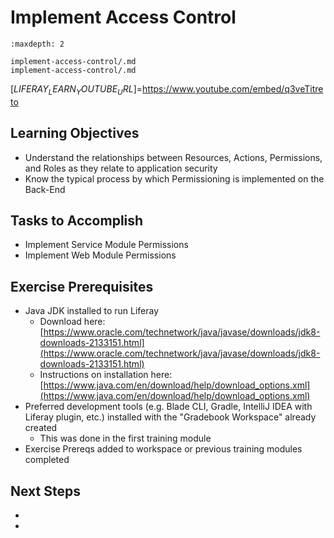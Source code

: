 # Implement Access Control 

```{toctree}
:maxdepth: 2

implement-access-control/.md
implement-access-control/.md
```

[$LIFERAY_LEARN_YOUTUBE_URL$]=https://www.youtube.com/embed/q3veTitreto

## Learning Objectives

* Understand the relationships between Resources, Actions, Permissions, and Roles as they relate to application security
* Know the typical process by which Permissioning is implemented on the Back-End

## Tasks to Accomplish

* Implement Service Module Permissions
* Implement Web Module Permissions

## Exercise Prerequisites

* Java JDK installed to run Liferay
    - Download here: [https://www.oracle.com/technetwork/java/javase/downloads/jdk8-downloads-2133151.html](https://www.oracle.com/technetwork/java/javase/downloads/jdk8-downloads-2133151.html)
    - Instructions on installation here: [https://www.java.com/en/download/help/download_options.xml](https://www.java.com/en/download/help/download_options.xml)
* Preferred development tools (e.g. Blade CLI, Gradle, IntelliJ IDEA with Liferay plugin, etc.) installed with the "Gradebook Workspace" already created
	- This was done in the first training module
* Exercise Prereqs added to workspace or previous training modules completed

## Next Steps

* [](./implement-access-control/.md) 
* [](./implement-access-control/.md) 